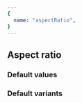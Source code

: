 ```yaml
---
{
  name: "aspectRatio",
}
---
```

## Aspect ratio

### Default values
<!-- defaults.values.start -->

<!-- defaults.values.end -->


### Default variants
<!-- defaults.variants.start -->

<!-- defaults.variants.end -->
